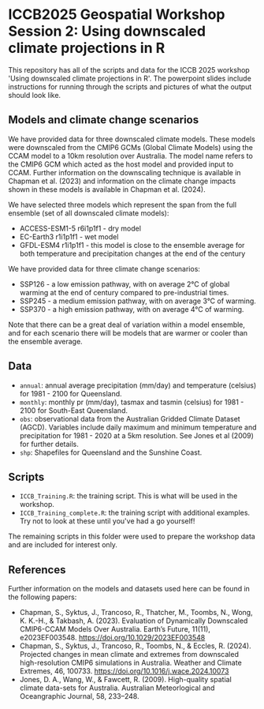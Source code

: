 # ICCB2025 Geospatial Workshop Session 2: Using downscaled climate projections in R

This repository has all of the scripts and data for the ICCB 2025 workshop 'Using downscaled climate projections in R'. The powerpoint slides include instructions for running through the scripts and pictures of what the output should look like.

## Models and climate change scenarios
We have provided data for three downscaled climate models. These models were downscaled from the CMIP6 GCMs (Global Climate Models) using the CCAM model to a 10km resolution over Australia. The model name refers to the CMIP6 GCM which acted as the host model and provided input to CCAM. Further information on the downscaling technique is available in Chapman et al. (2023) and information on the climate change impacts shown in these models is available in Chapman et al. (2024).    

We have selected three models which represent the span from the full ensemble (set of all downscaled climate models): 
- ACCESS-ESM1-5 r6i1p1f1 - dry model
- EC-Earth3 r1i1p1f1 - wet model
- GFDL-ESM4 r1i1p1f1 - this model is close to the ensemble average for both temperature and precipitation changes at the end of the century

We have provided data for three climate change scenarios:
- SSP126 - a low emission pathway, with on average 2°C of global warming at the end of century compared to pre-industrial times.
- SSP245 - a medium emission pathway, with on average 3°C of warming.
- SSP370 - a high emission pathway, with on average 4°C of warming.

Note that there can be a great deal of variation within a model ensemble, and for each scenario there will be models that are warmer or cooler than the ensemble average.  

## Data
- `annual`: annual average precipitation (mm/day) and temperature (celsius) for 1981 - 2100 for Queensland.  
- `monthly`: monthly pr (mm/day), tasmax and tasmin (celsius) for 1981 - 2100 for South-East Queensland.  
- `obs`: observational data from the Australian Gridded Climate Dataset (AGCD). Variables include daily maximum and minimum temperature and precipitation for 1981 - 2020 at a 5km resolution. See Jones et al (2009) for further details.  
- `shp`: Shapefiles for Queensland and the Sunshine Coast.  

## Scripts
- `ICCB_Training.R`: the training script. This is what will be used in the workshop.  
- `ICCB_Training_complete.R`: the training script with additional examples. Try not to look at these until you've had a go yourself!

The remaining scripts in this folder were used to prepare the workshop data and are included for interest only.

## References
Further information on the models and datasets used here can be found in the following papers:
- Chapman, S., Syktus, J., Trancoso, R., Thatcher, M., Toombs, N., Wong, K. K.-H., & Takbash, A. (2023). Evaluation of Dynamically Downscaled CMIP6-CCAM Models Over Australia. Earth’s Future, 11(11), e2023EF003548. https://doi.org/10.1029/2023EF003548
- Chapman, S., Syktus, J., Trancoso, R., Toombs, N., & Eccles, R. (2024). Projected changes in mean climate and extremes from downscaled high-resolution CMIP6 simulations in Australia. Weather and Climate Extremes, 46, 100733. https://doi.org/10.1016/j.wace.2024.10073
- Jones, D. A., Wang, W., & Fawcett, R. (2009). High-quality spatial climate data-sets for Australia. Australian Meteorlogical and Oceangraphic Journal, 58, 233–248.


